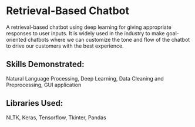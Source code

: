 # Retrieval-Based Chatbot
A retrieval-based chatbot using deep learning for giving appropriate responses to user inputs. It is widely used in the industry to make goal-oriented chatbots where we can customize the tone and flow of the chatbot to drive our customers with the best experience.

## Skills Demonstrated: 
Natural Language Processing, Deep Learning, Data Cleaning and Preprocessing, GUI application

## Libraries Used:
NLTK, Keras, Tensorflow, Tkinter, Pandas
